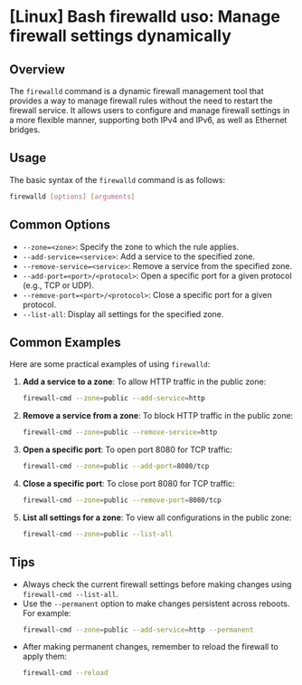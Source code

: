 # [Linux] Bash firewalld uso: Manage firewall settings dynamically

## Overview
The `firewalld` command is a dynamic firewall management tool that provides a way to manage firewall rules without the need to restart the firewall service. It allows users to configure and manage firewall settings in a more flexible manner, supporting both IPv4 and IPv6, as well as Ethernet bridges.

## Usage
The basic syntax of the `firewalld` command is as follows:

```bash
firewalld [options] [arguments]
```

## Common Options
- `--zone=<zone>`: Specify the zone to which the rule applies.
- `--add-service=<service>`: Add a service to the specified zone.
- `--remove-service=<service>`: Remove a service from the specified zone.
- `--add-port=<port>/<protocol>`: Open a specific port for a given protocol (e.g., TCP or UDP).
- `--remove-port=<port>/<protocol>`: Close a specific port for a given protocol.
- `--list-all`: Display all settings for the specified zone.

## Common Examples
Here are some practical examples of using `firewalld`:

1. **Add a service to a zone**:
   To allow HTTP traffic in the public zone:
   ```bash
   firewall-cmd --zone=public --add-service=http
   ```

2. **Remove a service from a zone**:
   To block HTTP traffic in the public zone:
   ```bash
   firewall-cmd --zone=public --remove-service=http
   ```

3. **Open a specific port**:
   To open port 8080 for TCP traffic:
   ```bash
   firewall-cmd --zone=public --add-port=8080/tcp
   ```

4. **Close a specific port**:
   To close port 8080 for TCP traffic:
   ```bash
   firewall-cmd --zone=public --remove-port=8080/tcp
   ```

5. **List all settings for a zone**:
   To view all configurations in the public zone:
   ```bash
   firewall-cmd --zone=public --list-all
   ```

## Tips
- Always check the current firewall settings before making changes using `firewall-cmd --list-all`.
- Use the `--permanent` option to make changes persistent across reboots. For example:
  ```bash
  firewall-cmd --zone=public --add-service=http --permanent
  ```
- After making permanent changes, remember to reload the firewall to apply them:
  ```bash
  firewall-cmd --reload
  ```
